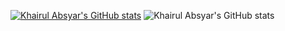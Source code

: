 [![Khairul Absyar's GitHub stats](https://github-readme-stats.vercel.app/api?username=khairulabsyar)](https://github.com/khairulabsyar/github-readme-stats)
![Khairul Absyar's GitHub stats](https://github-readme-stats.vercel.app/api?username=khairulabsyar&show_icons=true&theme=transparent)
